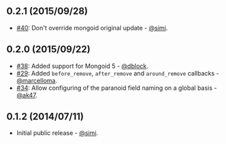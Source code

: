 ## 0.2.1 (2015/09/28)

* [#40](https://github.com/simi/mongoid_paranoia/pull/40): Don't override mongoid original update - [@simi](https://github.com/simi).

## 0.2.0 (2015/09/22)

* [#38](https://github.com/simi/mongoid_paranoia/pull/38): Added support for Mongoid 5 - [@dblock](https://github.com/dblock).
* [#29](https://github.com/simi/mongoid_paranoia/pull/29): Added `before_remove`, `after_remove` and `around_remove` callbacks - [@marcelloma](https://github.com/marcelloma).
* [#34](https://github.com/simi/mongoid_paranoia/pull/34): Allow configuring of the paranoid field naming on a global basis - [@ak47](https://github.com/ak47).

## 0.1.2 (2014/07/11)

* Initial public release - [@simi](https://github.com/simi).
